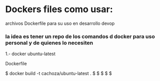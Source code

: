 # Dockers files como usar:
archivos Dockerfile para su uso en desarrollo devop

### la idea es tener un repo de los comandos d docker para uso personal y de quienes lo necesiten

1.-  docker ubuntu-latest

Dockerfile 

$ docker build  -t cachoza/ubuntu-latest . 
$ 
$ 
$ 
$ 
$ 


